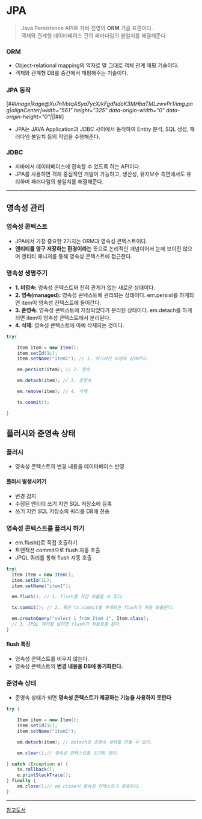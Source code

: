 # JPA

> Java Persistence API로 자바 진영의 **ORM** 기술 표준이다.  
> 객체와 관계형 데이터베이스 간의 패러다임의 불일치를 해결해준다.

### ORM
- Object-relational mapping의 약자로 말 그대로 객체 관계 매핑 기술이다.
- 객체와 관계형 DB를 중간에서 매핑해주는 기술이다.

### JPA 동작

[##_Image|kage@Xu7n1/btqASya7ycX/kFgdNdoK3MHbaTMLzwvPr1/img.png|alignCenter|width="561" height="325" data-origin-width="0" data-origin-height="0"|||_##]

- JPA는 JAVA Application과 JDBC 사이에서 동작하여 Entity 분석, SQL 생성, 패러다임 불일치 등의 작업을 수행해준다.

### JDBC
- 자바에서 데이터베이스에 접속할 수 있도록 하는 API이다.
- JPA를 사용하면 객체 중심적인 개발이 가능하고, 생산성, 유지보수 측면에서도 유리하며 패러다임의 불일치를 해결해준다.

---

## 영속성 관리

### 영속성 콘텍스트
- JPA에서 가장 중요한 2가지는 ORM과 영속성 콘텍스트이다.
- **엔티티를 영구 저장하는 환경이라는** 뜻으로 논리적인 개념이어서 눈에 보이진 않으며 엔티티 매니저를 통해 영속성 콘텍스트에 접근한다.

### 영속성 생명주기
- **1\. 비영속:** 영속성 콘텍스트와 전혀 관계가 없는 새로운 상태이다.
- **2\. 영속(managed):** 영속성 콘텍스트에 관리되는 상태이다. em.persist를 하게되면 item이 영속성 컨텍스트에 들어간다.
- **3\. 준영속:** 영속성 콘텍스트에 저장되었다가 분리된 상태이다. em.detach를 하게 되면 item이 영속성 콘텍스트에서 분리된다.
- **4\. 삭제:** 영속성 콘텍스트에 아예 삭제되는 것이다.

```java
try{

    Item item = new Item();
    item.setId(1L);
    item.setName("item1"); // 1. 여기까진 비영속 상태이다.

    em.persist(item); // 2. 영속

    em.detach(item); // 3. 준영속

    em.remove(item); // 4. 삭제

    tx.commit();

}
```

## 플러시와 준영속 상태

### 플러시

- 영속성 콘텍스트의 변경 내용을 데이터베이스 반영

#### 플러시 발생시키기
- 변경 감지
- 수정된 엔티티 쓰기 지연 SQL 저장소에 등록
- 쓰기 지연 SQL 저장소의 쿼리를 DB에 전송

### 영속성 콘텍스트를 플러시 하기
- em.flush()로 직접 호출하기
- 트랜잭션 commit으로 flush 자동 호출
- JPQL 쿼리를 통해 flush 자동 호출

```java
try{
  Item item = new Item();
  item.setId(1L);
  item.setName("item1");

  em.flush(); // 1. flush를 직접 호출할 수 있다.

  tx.commit(); // 2. 혹은 tx.commit을 하게되면 flush가 자동 호출된다.

  em.createQuery("select i from Item i", Item.class);
  // 3. JPQL 쿼리를 날리면 flush가 자동호출 된다.
}
```

#### flush 특징
- 영속성 콘텍스트를 비우지 않는다.  
- 영속성 콘텍스트의 **변경 내용을 DB에 동기화한다.**

### 준영속 상태
- 준영속 상태가 되면 **영속성 콘텍스트가 제공하는 기능을 사용하지 못한다**

```java
try {

    Item item = new Item();
    item.setId(1L);
    item.setName("item1");

    em.detach(item); // detach로 준영속 성태를 만들 수 있다.

    em.clear();// 영속성 컨텍스트를 초기화 한다.

} catch (Exception e) {
    tx.rollback();
    e.printStackTrace();
} finally {
    em.close();// em.close시 영속성 컨텍스트가 종료된다.
}
```

---

[참고도서](http://www.yes24.com/Product/Goods/19040233)
